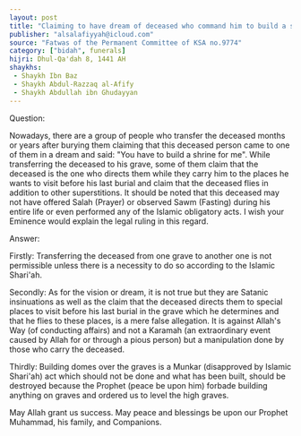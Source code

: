 ```yaml
---
layout: post
title: "Claiming to have dream of deceased who command him to build a shrine for the deceased"
publisher: "alsalafiyyah@icloud.com"
source: "Fatwas of the Permanent Committee of KSA no.9774"
category: ["bidah", funerals]
hijri: Dhul-Qa'dah 8, 1441 AH
shaykhs: 
 - Shaykh Ibn Baz
 - Shaykh Abdul-Razzaq al-Afify
 - Shaykh Abdullah ibn Ghudayyan
---
```


Question: 

Nowadays, there are a group of people who transfer the deceased months or years after burying them claiming that this deceased person came to one of them in a dream and said: "You have to build a shrine for me". While transferring the deceased to his grave, some of them claim that the deceased is the one who directs them while they carry him to the places he wants to visit before his last burial and claim that the deceased flies in addition to other superstitions. It should be noted that this deceased may not have offered Salah (Prayer) or observed Sawm (Fasting) during his entire life or even performed any of the Islamic obligatory acts. I wish your Eminence would explain the legal ruling in this regard. 

Answer: 

Firstly: Transferring the deceased from one grave to another one is not permissible unless there is a necessity to do so according to the Islamic Shari'ah. 

Secondly: As for the vision or dream, it is not true but they are Satanic insinuations as well as the claim that the deceased directs them to special places to visit before his last burial in the grave which he determines and that he flies to these places, is a mere false allegation. It is against Allah's Way (of conducting affairs) and not a Karamah (an extraordinary event caused by Allah for or through a pious person) but a manipulation done by those who carry the deceased. 

Thirdly: Building domes over the graves is a Munkar (disapproved by Islamic Shari'ah) act which should not be done and what has been built, should be destroyed because the Prophet (peace be upon him) forbade building anything on graves and ordered us to level the high graves.

May Allah grant us success. May peace and blessings be upon our Prophet Muhammad, his family, and Companions. 
